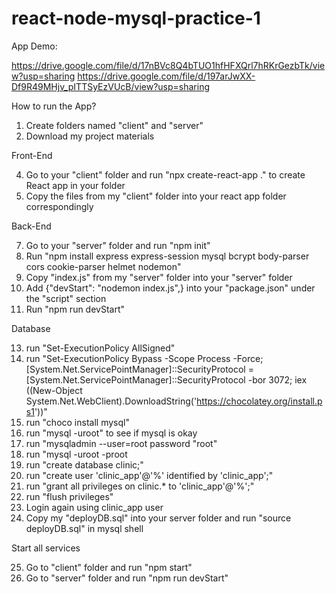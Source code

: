 # react-node-mysql-practice-1
App Demo:

https://drive.google.com/file/d/17nBVc8Q4bTUO1hfHFXQrl7hRKrGezbTk/view?usp=sharing
https://drive.google.com/file/d/197arJwXX-Df9R49MHjv_pITTSyEzVUcB/view?usp=sharing

How to run the App?

1. Create folders named "client" and "server"
2. Download my project materials

Front-End

4. Go to your "client" folder and run "npx create-react-app ." to create React app in your folder
5. Copy the files from my "client" folder into your react app folder correspondingly

Back-End

7. Go to your "server" folder and run "npm init"
8. Run "npm install express express-session mysql bcrypt body-parser cors cookie-parser helmet nodemon"
9. Copy "index.js" from my "server" folder into your "server" folder
10. Add {"devStart": "nodemon index.js",} into your "package.json" under the "script" section
11. Run "npm run devStart"

Database

13. run "Set-ExecutionPolicy AllSigned"
14. run "Set-ExecutionPolicy Bypass -Scope Process -Force; [System.Net.ServicePointManager]::SecurityProtocol = [System.Net.ServicePointManager]::SecurityProtocol -bor 3072; iex ((New-Object System.Net.WebClient).DownloadString('https://chocolatey.org/install.ps1'))"
15. run "choco install mysql"
16. run "mysql -uroot" to see if mysql is okay
17. run "mysqladmin --user=root password "root"
18. run "mysql -uroot -proot
19. run "create database clinic;"
20. run "create user 'clinic_app'@'%' identified by 'clinic_app';"
21. run "grant all privileges on clinic.* to 'clinic_app'@'%';"
22. run "flush privileges"
23. Login again using clinic_app user
24. Copy my "deployDB.sql" into your server folder and run "source deployDB.sql" in mysql shell

Start all services

25. Go to "client" folder and run "npm start"
26. Go to "server" folder and run "npm run devStart"
